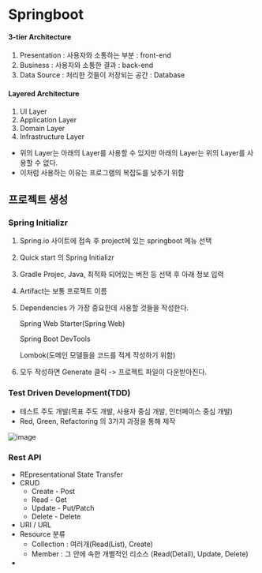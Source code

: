 # Springboot



#### 3-tier Architecture

1. Presentation : 사용자와 소통하는 부분 : front-end
2. Business : 사용자와 소통한 결과 : back-end
3. Data Source : 처리한 것들이 저장되는 공간 : Database



#### Layered Architecture

1. UI Layer
2. Application Layer
3. Domain Layer
4. Infrastructure Layer

- 위의 Layer는 아래의 Layer를 사용할 수 있지만 아래의 Layer는 위의 Layer를 사용할 수 없다.
- 이처럼 사용하는 이유는 프로그램의 복잡도를 낮추기 위함



## 프로젝트 생성

### Spring Initializr

1. Spring.io 사이트에 접속 후 project에 있는 springboot 메뉴 선택

2. Quick start 의 Spring Initializr

3. Gradle Projec, Java, 최적화 되어있는 버전 등 선택 후 아래 정보 입력

4. Artifact는 보통 프로젝트 이름

5. Dependencies 가 가장 중요한데 사용할 것들을 작성한다.

   Spring Web Starter(Spring Web)

   Spring Boot DevTools

   Lombok(도메인 모델들을 코드를 적게 작성하기 위함)

6. 모두 작성하면 Generate 클릭 -> 프로젝트 파일이 다운받아진다.



### Test Driven Development(TDD)

- 테스트 주도 개발(목표 주도 개발, 사용자 중심 개발, 인터페이스 중심 개발)
- Red, Green, Refactoring 의 3가지 과정을 통해 제작

![image](https://user-images.githubusercontent.com/58559786/90196536-05b35e80-de07-11ea-8385-7cc419f29c8d.png)



### Rest API

- REpresentational State Transfer
- CRUD
  - Create - Post
  - Read - Get
  - Update - Put/Patch
  - Delete - Delete
- URI / URL
- Resource 분류
  - Collection : 여러개(Read(List), Create)
  - Member : 그 안에 속한 개별적인 리소스 (Read(Detail), Update, Delete)
- 



